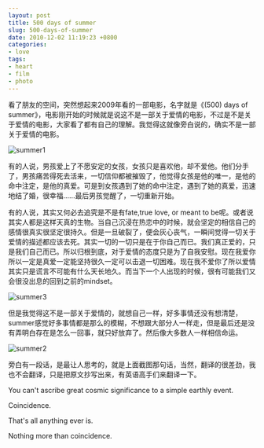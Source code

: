 ```yaml
---
layout: post
title: 500 days of summer
slug: 500-days-of-summer
date: 2010-12-02 11:19:23 +0800
categories:
- love
tags:
- heart
- film
- photo
---
```


看了朋友的空间，突然想起来2009年看的一部电影，名字就是《(500) days of summer》，电影刚开始的时候就是说这不是一部关于爱情的电影，不过是不是关于爱情的电影，大家看了都有自己的理解。我觉得这就像旁白说的，确实不是一部关于爱情的电影。

<img src="{{ site.path.uploads }}2010/12/02/500-days-of-summer/summer1.jpg" alt="summer1" />

有的人说，男孩爱上了不愿安定的女孩，女孩只是喜欢他，却不爱他。他们分手了，男孩痛苦得死去活来，一切信仰都被摧毁了，他觉得女孩是他的唯一，是他的命中注定，是他的真爱。可是到女孩遇到了她的命中注定，遇到了她的真爱，迅速地结了婚，很幸福……最后男孩觉醒了，一切重新开始。

有的人说，其实又何必去追究是不是有fate,true love, or meant to be呢。或者说其实人都是这样天真的生物。当自己沉浸在热恋中的时候，就会坚定的相信自己的感情很真实很坚定很持久。但是一旦破裂了，便会灰心丧气，一瞬间觉得一切关于爱情的描述都应该去死。其实一切的一切只是在于你自己而已。我们真正爱的，只是我们自己而已。所以归根到底，对于爱情的态度只是为了自我安慰。现在我爱你所以一定是真爱一定能坚持很久一定可以击退一切困难。现在我不爱你了所以爱情其实只是谎言不可能有什么天长地久。而当下一个人出现的时候，很有可能我们又会很没出息的回到之前的mindset。

<img src="{{ site.path.uploads }}2010/12/02/500-days-of-summer/summer3.jpg" alt="summer3" />

但是我觉得这不是一部关于爱情的，就想自己一样，好多事情还没有想清楚，summer感觉好多事情都是那么的模糊，不想跟大部分人一样走，但是最后还是没有弄明白存在是怎么一回事，就只好放弃了。然后像大多数人一样相信命运。

<img src="{{ site.path.uploads }}2010/12/02/500-days-of-summer/summer2.jpg" alt="summer2" />

旁白有一段话，是最让人思考的，就是上面截图那句话，当然，翻译的很差劲，我也不会翻译，只是把原文抄写出来，有英语高手们来翻译一下。

You can't ascribe great cosmic significance to a simple earthly event.

Coincidence.

That's all anything ever is.

Nothing more than coincidence.


